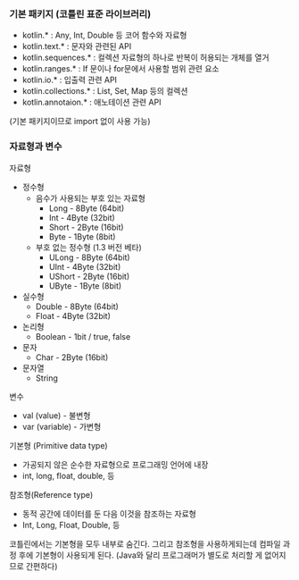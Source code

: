 ### 기본 패키지 (코틀린 표준 라이브러리)

- kotlin.* : Any, Int, Double 등 코어 함수와 자료형
- kotlin.text.* : 문자와 관련된 API
- kotlin.sequences.* : 컬렉션 자료형의 하나로 반복이 허용되는 개체를 열거
- kotlin.ranges.* : If 문이나 for문에서 사용할 범위 관련 요소
- kotlin.io.* : 입출력 관련 API
- kotlin.collections.* : List, Set, Map 등의 컬렉션
- kotlin.annotaion.* : 애노테이션 관련 API

(기본 패키지이므로 import 없이 사용 가능)

### **자료형과 변수**

자료형

- 정수형
    - 음수가 사용되는 부호 있는 자료형
        - Long - 8Byte (64bit)
        - Int - 4Byte (32bit)
        - Short - 2Byte (16bit)
        - Byte - 1Byte (8bit)
    - 부호 없는 정수형 (1.3 버전 베타)
        - ULong - 8Byte (64bit)
        - UInt - 4Byte (32bit)
        - UShort - 2Byte (16bit)
        - UByte - 1Byte (8bit)
- 실수형
    - Double - 8Byte (64bit)
    - Float - 4Byte (32bit)
- 논리형
    - Boolean - 1bit / true, false
- 문자
    - Char - 2Byte (16bit)
- 문자열
    - String

변수

- val (value) - 불변형
- var (variable) - 가변형

기본형 (Primitive data type)

- 가공되지 않은 순수한 자료형으로 프로그래밍 언어에 내장
- int, long, float, double, 등

참조형(Reference type)

- 동적 공간에 데이터를 둔 다음 이것을 참조하는 자료형
- Int, Long, Float, Double, 등

코틀린에서는 기본형을 모두 내부로 숨긴다. 그리고 참조형을 사용하게되는데 컴파일 과정 후에 기본형이 사용되게 된다. (Java와 달리 프로그래머가 별도로 처리할 게 없어지므로 간편하다)
